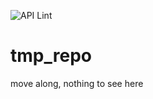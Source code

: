 ![API Lint](https://github.com/rinor/tmp_repo/workflows/Spectral%20Lint/badge.svg)

# tmp_repo
move along, nothing to see here
